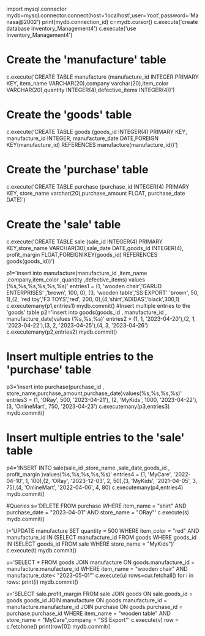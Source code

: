 import mysql.connector
mydb=mysql.connector.connect(host='localhost',user='root',password='Manasa@2002')
print(mydb.connection_id)
c=mydb.cursor()
c.execute('create database Inventory_Management4')
c.execute('use Inventory_Management4')
# Create the 'manufacture' table
c.execute('CREATE TABLE manufacture (manufacture_id INTEGER PRIMARY KEY, item_name VARCHAR(20),company varchar(20),item_color VARCHAR(20),quantity INTEGER(4),defective_items INTEGER(4))')

# Create the 'goods' table
c.execute('CREATE TABLE goods (goods_id INTEGER(4) PRIMARY KEY, manufacture_id INTEGER, manufacture_date DATE,FOREIGN KEY(manufacture_id) REFERENCES manufacture(manufacture_id))')

# Create the 'purchase' table
c.execute('CREATE TABLE purchase (purchase_id INTEGER(4) PRIMARY KEY,  store_name varchar(20),purchase_amount FLOAT, purchase_date DATE)')

# Create the 'sale' table
c.execute('CREATE TABLE sale (sale_id INTEGER(4) PRIMARY KEY,store_name VARCHAR(30),sale_date DATE,goods_id INTEGER(4), profit_margin FLOAT,FOREIGN KEY(goods_id) REFERENCES goods(goods_id))')

p1='insert into manufacture(manufacture_id ,item_name ,company,item_color ,quantity ,defective_items) values (%s,%s,%s,%s,%s,%s)'
entries1 = (1, 'wooden chair','GARUD ENTERPRISES' ,'brown', 100, 0), (3, 'wooden table','SS EXPORT' 'brown', 50, 1),(2, 'red toy','F3 TOYS','red', 200, 0),(4,'shirt','ADIDAS','black',300,1)
c.executemany(p1,entries1)
mydb.commit()
#Insert multiple entries to the 'goods' table
p2='insert into goods(goods_id , manufacture_id , manufacture_date)values (%s,%s,%s)'
entries2 = (1, 1, '2023-04-20'),(2, 1, '2023-04-22'),(3, 2, '2023-04-25'),(4, 3, '2023-04-26')
c.executemany(p2,entries2)
mydb.commit()
# Insert multiple entries to the 'purchase' table
p3='insert into purchase(purchase_id , store_name,purchase_amount,purchase_date)values(%s,%s,%s,%s)'
entries3 = (1, 'ORay', 500, '2023-04-21'), (2, 'MyKids', 1000, '2023-04-22'),(3, 'OnlineMart', 750, '2023-04-23')
c.executemany(p3,entries3)
mydb.commit()
# Insert multiple entries to the 'sale' table
p4='INSERT INTO sale(sale_id ,store_name ,sale_date,goods_id , profit_margin )values(%s,%s,%s,%s,%s)'
entries4 = (1, 'MyCare', '2022-04-10', 1, 100),(2, 'ORay', '2023-12-03', 2, 50),(3, 'MyKids', '2021-04-05', 3, 75),(4, 'OnlineMart', '2022-04-06', 4, 80)
c.executemany(p4,entries4)
mydb.commit()

#Queries
s='DELETE FROM purchase WHERE item_name = "shirt" AND purchase_date = "2023-04-01" AND store_name = "ORay"'
c.execute(s)
mydb.commit()


t='UPDATE manufacture SET quantity = 500 WHERE item_color = "red" AND manufacture_id IN (SELECT manufacture_id FROM goods WHERE goods_id IN (SELECT goods_id FROM sale WHERE store_name = "MyKids")'
c.execute(t)
mydb.commit()


u='SELECT * FROM  goods JOIN manufacture ON goods.manufacture_id = manufacture.manufacture_id WHERE item_name = "wooden chair" AND manufacture_date< "2023-05-01"'
c.execute(u)
rows=cur.fetchall()
for i in rows:
    print(i)
mydb.commit()

v='SELECT sale.profit_margin FROM sale JOIN goods ON sale.goods_id = goods.goods_id JOIN manufacture ON goods.manufacture_id = manufacture.manufacture_id JOIN purchase ON goods.purchase_id = purchase.purchase_id WHERE item_name = "wooden table" AND store_name = "MyCare",company = "SS Export"'
c.execute(v)
row = c.fetchone()
print(row[0])
mydb.commit()
